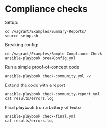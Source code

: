 # Compliance checks

Setup:

    cd /vagrant/Examples/Summary-Reports/
    source setup.sh

Breaking config:

    cd /vagrant/Examples/Sample-Compliance-Check
    ansible-playbook breakConfig.yml

Run a simple proof-of-concept code

    ansible-playbook check-community.yml -v

Extend the code with a report

    ansible-playbook check-community-report.yml
    cat results/errors.log

Final playbook (run a battery of tests)

    ansible-playbook check-final.yml
    cat results/errors.log
